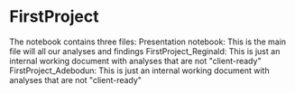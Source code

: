 # FirstProject

The notebook contains three files:
Presentation notebook: This is the main file will all our analyses and findings
FirstProject_Reginald: This is just an internal working document with analyses that are not "client-ready"
FirstProject_Adebodun: This is just an internal working document with analyses that are not "client-ready"